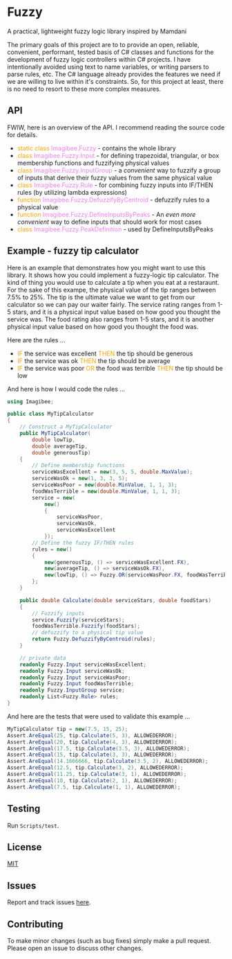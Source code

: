# Fuzzy
A practical, lightweight fuzzy logic library inspired by Mamdani

The primary goals of this project are to to provide an open, reliable, convenient, performant, tested basis of C# classes and functions for the development of fuzzy logic controllers within C# projects.  I have intentionally avoided using text to name variables, or writing parsers to parse rules, etc.  The C# language already provides the features we need if we are willing to live within it's constraints.  So, for this project at least, there is no need to resort to these more complex measures.

## API
FWIW, here is an overview of the API.  I recommend reading the source code for details.

- <span style="color: orange;">static class</span> <span style="color: violet;">Imagibee.Fuzzy</span> - contains the whole library
- <span style="color: orange;">class</span> <span style="color: violet;">Imagibee.Fuzzy.Input</span> - for defining trapezoidal, triangular, or box membership functions and fuzzifying physical values
- <span style="color: orange;">class</span> <span style="color: violet;">Imagibee.Fuzzy.InputGroup</span> - a <i>convenient</i> way to fuzzify a group of inputs that derive their fuzzy values from the same physical value
- <span style="color: orange;">class</span> <span style="color: violet;">Imagibee.Fuzzy.Rule</span> - for combining fuzzy inputs into IF/THEN rules (by utilizing lambda expressions)
- <span style="color: orange;">function</span> <span style="color: violet;">Imagibee.Fuzzy.DefuzzifyByCentroid</span> - defuzzify rules to a physical value
- <span style="color: orange;">function</span> <span style="color: violet;">Imagibee.Fuzzy.DefineInputsByPeaks</span> - An <i>even more convenient</i> way to define inputs that should work for most cases
- <span style="color: orange;">class</span> <span style="color: violet;">Imagibee.Fuzzy.PeakDefinition</span> - used by DefineInputsByPeaks


## Example - fuzzy tip calculator
Here is an example that demonstrates how you might want to use this library.  It shows how you could implement a fuzzy-logic tip calculator.  The kind of thing you would use to calculate a tip when you eat at a restaraunt.  For the sake of this exampe, the physical value of the tip ranges between 7.5% to 25%.  The tip is the ultimate value we want to get from our calculator so we can pay our waiter fairly.  The service rating ranges from 1-5 stars, and it is a physical input value based on how good you thought the service was.  The food rating also ranges from 1-5 stars, and it is another physical input value based on how good you thought the food was.

Here are the rules ...
- <span style="color: orange;">IF</span> the service was excellent <span style="color: orange;">THEN</span> the tip should be generous
- <span style="color: orange;">IF</span> the service was ok <span style="color: orange;">THEN</span> the tip should be average
- <span style="color: orange;">IF</span> the service was poor <span style="color: orange;">OR</span> the food was terrible <span style="color: orange;">THEN</span> the tip should be low

And here is how I would code the rules ...
```csharp
using Imagibee;

public class MyTipCalculator
{
    // Construct a MyTipCalculator
    public MyTipCalculator(
        double lowTip,
        double averageTip,
        double generousTip)
    {
        // Define membership functions
        serviceWasExcellent = new(3, 5, 5, double.MaxValue);
        serviceWasOk = new(1, 3, 3, 5);
        serviceWasPoor = new(double.MinValue, 1, 1, 3);
        foodWasTerrible = new(double.MinValue, 1, 1, 3);
        service = new(
            new()
            {
                serviceWasPoor,
                serviceWasOk,
                serviceWasExcellent
            });
        // Define the fuzzy IF/THEN rules
        rules = new()
        {
            new(generousTip, () => serviceWasExcellent.FX),
            new(averageTip, () => serviceWasOk.FX),
            new(lowTip, () => Fuzzy.OR(serviceWasPoor.FX, foodWasTerrible.FX)),
        };
    }

    public double Calculate(double serviceStars, double foodStars)
    {
        // Fuzzify inputs
        service.Fuzzify(serviceStars);
        foodWasTerrible.Fuzzify(foodStars);
        // defuzzify to a physical tip value
        return Fuzzy.DefuzzifyByCentroid(rules);
    }

    // private data
    readonly Fuzzy.Input serviceWasExcellent;
    readonly Fuzzy.Input serviceWasOk;
    readonly Fuzzy.Input serviceWasPoor;
    readonly Fuzzy.Input foodWasTerrible;
    readonly Fuzzy.InputGroup service;
    readonly List<Fuzzy.Rule> rules;
}
```

And here are the tests that were used to validate this example ...
```csharp
MyTipCalculator tip = new(7.5, 15, 25);
Assert.AreEqual(25, tip.Calculate(5, 3), ALLOWEDERROR);
Assert.AreEqual(20, tip.Calculate(4, 3), ALLOWEDERROR);
Assert.AreEqual(17.5, tip.Calculate(3.5, 3), ALLOWEDERROR);
Assert.AreEqual(15, tip.Calculate(3, 3), ALLOWEDERROR);
Assert.AreEqual(14.1666666, tip.Calculate(3.5, 2), ALLOWEDERROR);
Assert.AreEqual(12.5, tip.Calculate(3, 2), ALLOWEDERROR);
Assert.AreEqual(11.25, tip.Calculate(3, 1), ALLOWEDERROR);
Assert.AreEqual(10, tip.Calculate(2, 1), ALLOWEDERROR);
Assert.AreEqual(7.5, tip.Calculate(1, 1), ALLOWEDERROR);

```
## Testing
Run `Scripts/test`.

## License
[MIT](https://raw.githubusercontent.com/imagibee/Fuzzy/refs/heads/main/LICENSE)

## Issues
Report and track issues [here](https://github.com/imagibee/Fuzzy/issues).

## Contributing
To make minor changes (such as bug fixes) simply make a pull request.  Please open an issue to discuss other changes.
